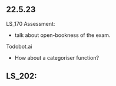 ## 22.5.23  

LS_170 Assessment:
- talk about open-bookness of the exam.

Todobot.ai
- How about a categoriser function? 

LS_202:
- 
